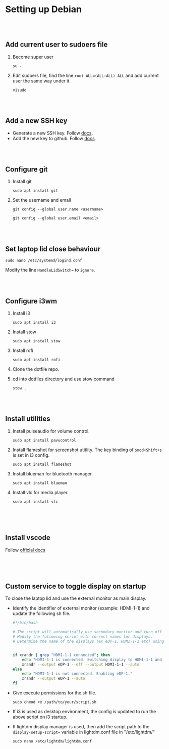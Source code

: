 # Setting up Debian

<br>
<br>

## Add current user to sudoers file

1. Become super user

   ```
   su -
   ```

1. Edit sudoers file, find the line `root ALL=(ALL:ALL) ALL` and add current user the same way under it.

   ```
   visudo
   ```

<br>
<br>

## Add a new SSH key

- Generate a new SSH key. Follow [docs](https://docs.github.com/en/authentication/connecting-to-github-with-ssh/generating-a-new-ssh-key-and-adding-it-to-the-ssh-agent).
- Add the new key to github. Follow [docs](https://docs.github.com/en/authentication/connecting-to-github-with-ssh/adding-a-new-ssh-key-to-your-github-account).

<br>
<br>

## Configure git

1. Install git

   ```
   sudo apt install git
   ```

1. Set the username and email

   ```
   git config --global user.name <username>
   ```

   ```
   git config --global user.email <email>
   ```

<br>
<br>

## Set laptop lid close behaviour

```
sudo nano /etc/systemd/logind.conf
```

Modify the line `HandleLidSwitch=` to `ignore`.

<br>
<br>

## Configure i3wm

1. Install i3

   ```
   sudo apt install i3
   ```

1. Install stow

   ```
   sudo apt install stow
   ```

1. Install rofi

   ```
   sudo apt install rofi
   ```

1. Clone the dotfile repo.

1. cd into dotfiles directory and use stow command

   ```
   stow .
   ```

<br>
<br>

## Install utilities

1. Install pulseaudio for volume control.

   ```
   sudo apt install pavucontrol
   ```

1. Install flameshot for screenshot utitlity. The key binding of `$mod+Shift+s` is set in i3 config.

   ```
   sudo apt install flameshot
   ```

1. Install blueman for bluetooth manager.

   ```
   sudo apt install blueman
   ```

1. Install vlc for media player.

   ```
   sudo apt install vlc
   ```

<br>
<br>
<br>

## Install vscode

Follow [official docs](https://code.visualstudio.com/docs/setup/linux)

<br>
<br>
<br>

## Custom service to toggle display on startup

To close the laptop lid and use the external monitor as main display.

* Identify the identifier of external monitor (example: HDMI-1-1) and update the following sh file.

    ```sh
    #!/bin/bash

    # The script will automatically use secondary monitor and turn off the primary laptop monitor if secondary monitor is connected
    # Modify the following script with correct names for displays.
    # Determine the name of the displays (ex eDP-1, HDMI-1-1 etc) using `xrandr` command.


    if xrandr | grep "HDMI-1-1 connected"; then
        echo "HDMI-1-1 is connected. Switching display to HDMI-1-1 and turning off eDP-1."
        xrandr --output eDP-1 --off --output HDMI-1-1 --auto
    else
        echo "HDMI-1-1 is not connected. Enabling eDP-1."
        xrandr --output eDP-1 --auto 
    fi
    ```

* Give execute permissions for the sh file.

    ```
    sudo chmod +x /path/to/your/script.sh
    ```

* If i3 is used as desktop environment, the config is updated to run the above script on i3 startup.

* If lightdm display manager is used, then add the script path to the  `display-setup-script=` variable in lightdm.conf file in "/etc/lightdm/"

    ```
    sudo nano /etc/lightdm/lightdm.conf
    ```